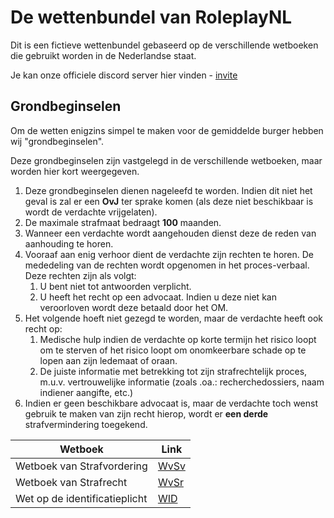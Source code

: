 # De wettenbundel van RoleplayNL
Dit is een fictieve wettenbundel gebaseerd op de verschillende wetboeken die gebruikt worden in de Nederlandse staat.

Je kan onze officiele discord server hier vinden - [invite](https://discord.gg/a4VtnuY4dJ)

## Grondbeginselen
Om de wetten enigzins simpel te maken voor de gemiddelde burger hebben wij "grondbeginselen".

Deze grondbeginselen zijn vastgelegd in de verschillende wetboeken, maar worden hier kort weergegeven.

1. Deze grondbeginselen dienen nageleefd te worden. Indien dit niet het geval is zal er een **OvJ** ter sprake komen (als deze niet beschikbaar is wordt de verdachte vrijgelaten).
2. De maximale strafmaat bedraagt **100** maanden.
3. Wanneer een verdachte wordt aangehouden dienst deze de reden van aanhouding te horen.
4. Vooraaf aan enig verhoor dient de verdachte zijn rechten te horen. De mededeling van de rechten wordt opgenomen in het proces-verbaal. Deze rechten zijn als volgt:
    1. U bent niet tot antwoorden verplicht.
    2. U heeft het recht op een advocaat. Indien u deze niet kan veroorloven wordt deze betaald door het OM.
5. Het volgende hoeft niet gezegd te worden, maar de verdachte heeft ook recht op:
    1. Medische hulp indien de verdachte op korte termijn het risico loopt om te sterven of het risico loopt om onomkeerbare schade op te lopen aan zijn ledemaat of oraan.
    2. De juiste informatie met betrekking tot zijn strafrechtelijk proces, m.u.v. vertrouwelijke informatie (zoals .oa.: recherchedossiers, naam indiener aangifte, etc.)
6. Indien er geen beschikbare advocaat is, maar de verdachte toch wenst gebruik te maken van zijn recht hierop, wordt er **een derde** strafvermindering toegekend.

| Wetboek                       | Link                                    |
|-------------------------------|-----------------------------------------|
| Wetboek van Strafvordering    | [WvSv](wetboek-van-strafvordering.md)   |
| Wetboek van Strafrecht        | [WvSr](wetboek-van-strafrecht.md)       |
| Wet op de identificatieplicht | [WID](wet-op-de-identificatieplicht.md) |